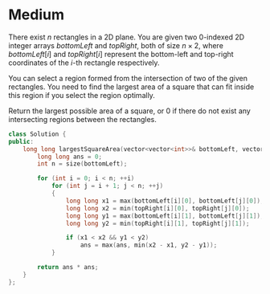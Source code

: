 # Medium

There exist $n$ rectangles in a 2D plane. You are given two 0-indexed 2D integer arrays $bottomLeft$ and $topRight$, both of size $n \times 2$, where $bottomLeft[i]$ and $topRight[i]$ represent the bottom-left and top-right coordinates of the $i$-th rectangle respectively.

You can select a region formed from the intersection of two of the given rectangles. You need to find the largest area of a square that can fit inside this region if you select the region optimally.

Return the largest possible area of a square, or $0$ if there do not exist any intersecting regions between the rectangles.

```cpp
class Solution {
public:
    long long largestSquareArea(vector<vector<int>>& bottomLeft, vector<vector<int>>& topRight) {
        long long ans = 0;
        int n = size(bottomLeft);

        for (int i = 0; i < n; ++i)
            for (int j = i + 1; j < n; ++j)
            {
                long long x1 = max(bottomLeft[i][0], bottomLeft[j][0]);
                long long x2 = min(topRight[i][0], topRight[j][0]);
                long long y1 = max(bottomLeft[i][1], bottomLeft[j][1]);
                long long y2 = min(topRight[i][1], topRight[j][1]);

                if (x1 < x2 && y1 < y2)
                    ans = max(ans, min(x2 - x1, y2 - y1));
            }

        return ans * ans;
    }
};
```
